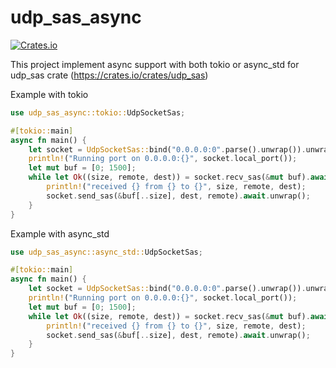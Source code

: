 # udp_sas_async

[![Crates.io](https://img.shields.io/crates/v/udp_sas_async.svg)](https://crates.io/crates/udp_sas_async)

This project implement async support with both tokio or async_std for udp_sas crate (https://crates.io/crates/udp_sas)

Example with tokio

```rust
use udp_sas_async::tokio::UdpSocketSas;

#[tokio::main]
async fn main() {
    let socket = UdpSocketSas::bind("0.0.0.0:0".parse().unwrap()).unwrap();
    println!("Running port on 0.0.0.0:{}", socket.local_port());
    let mut buf = [0; 1500];
    while let Ok((size, remote, dest)) = socket.recv_sas(&mut buf).await {
        println!("received {} from {} to {}", size, remote, dest);
        socket.send_sas(&buf[..size], dest, remote).await.unwrap();
    }
}

```

Example with async_std

```rust
use udp_sas_async::async_std::UdpSocketSas;

#[tokio::main]
async fn main() {
    let socket = UdpSocketSas::bind("0.0.0.0:0".parse().unwrap()).unwrap();
    println!("Running port on 0.0.0.0:{}", socket.local_port());
    let mut buf = [0; 1500];
    while let Ok((size, remote, dest)) = socket.recv_sas(&mut buf).await {
        println!("received {} from {} to {}", size, remote, dest);
        socket.send_sas(&buf[..size], dest, remote).await.unwrap();
    }
}
```